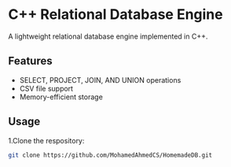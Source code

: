 # C++ Relational Database Engine

A lightweight relational database engine implemented in C++.

## Features 
- SELECT, PROJECT, JOIN, AND UNION operations
- CSV file support
- Memory-efficient storage

## Usage
1.Clone the respository:
```bash
git clone https://github.com/MohamedAhmedCS/HomemadeDB.git